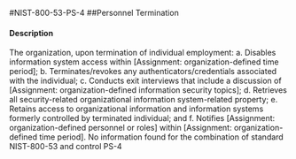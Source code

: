 #NIST-800-53-PS-4
##Personnel Termination
#### Description
The organization, upon termination of individual employment:
  a.  Disables information system access within [Assignment: organization-defined time period];
  b.  Terminates/revokes any authenticators/credentials associated with the individual;
  c.  Conducts exit interviews that include a discussion of [Assignment: organization-defined information security topics];
  d.  Retrieves all security-related organizational information system-related property;
  e.  Retains access to organizational information and information systems formerly controlled by terminated individual; and
  f.  Notifies [Assignment: organization-defined personnel or roles] within [Assignment: organization-defined time period].
No information found for the combination of standard NIST-800-53 and control PS-4

